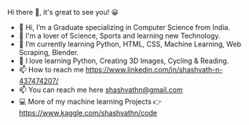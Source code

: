Hi there 👋, it's great to see you! 😀
- 👋 Hi, I’m a Graduate specializing in Computer Science from India.
- 👀 I'm a lover of Science, Sports and learning new Technology.
- 🌱 I’m currently learning Python, HTML, CSS, Machine Learning, Web Scraping, Blender.
- 💞️ I love learning Python, Creating 3D Images, Cycling & Reading.
- 📫 How to reach me https://www.linkedin.com/in/shashvath-n-437474207/
- 📫 You can reach me here shashvathn@gmail.com
- 💻 More of my machine learning Projects 👉 https://www.kaggle.com/shashvathn/code

<!---
PyBeginner1/PyBeginner1 is a ✨ special ✨ repository because its `README.md` (this file) appears on your GitHub profile.
You can click the Preview link to take a look at your changes.
--->
